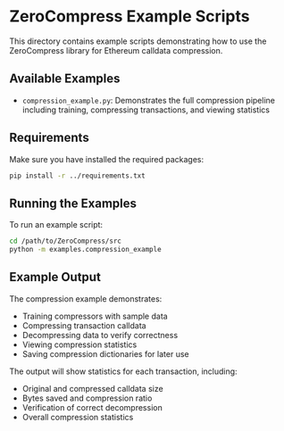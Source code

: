 # ZeroCompress Example Scripts

This directory contains example scripts demonstrating how to use the ZeroCompress library for Ethereum calldata compression.

## Available Examples

- `compression_example.py`: Demonstrates the full compression pipeline including training, compressing transactions, and viewing statistics

## Requirements

Make sure you have installed the required packages:

```bash
pip install -r ../requirements.txt
```

## Running the Examples

To run an example script:

```bash
cd /path/to/ZeroCompress/src
python -m examples.compression_example
```

## Example Output

The compression example demonstrates:
- Training compressors with sample data
- Compressing transaction calldata
- Decompressing data to verify correctness
- Viewing compression statistics
- Saving compression dictionaries for later use

The output will show statistics for each transaction, including:
- Original and compressed calldata size
- Bytes saved and compression ratio
- Verification of correct decompression
- Overall compression statistics 